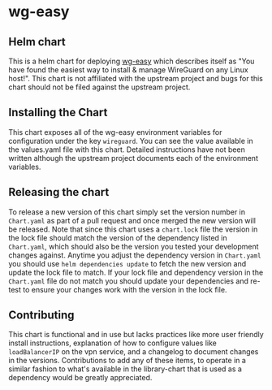 # wg-easy

## Helm chart

This is a helm chart for deploying [wg-easy](https://github.com/wg-easy/wg-easy) which describes itself as "You have found the easiest way to install & manage WireGuard on any Linux host!". This chart is not affiliated with the upstream project and bugs for this chart should not be filed against the upstream project.

## Installing the Chart

This chart exposes all of the wg-easy environment variables for configuration under the key `wireguard`. You can see the value available in the values.yaml file with this chart. Detailed instructions have not been written although the upstream project documents each of the environment variables.

## Releasing the chart

To release a new version of this chart simply set the version number in `Chart.yaml` as part of a pull request and once merged the new version will be released. Note that since this chart uses a `chart.lock` file the version in the lock file should match the version of the dependency listed in `Chart.yaml`, which should also be the version you tested your development changes against. Anytime you adjust the dependency version in `Chart.yaml` you should use `helm dependencies update` to fetch the new version and update the lock file to match. If your lock file and dependency version in the `Chart.yaml` file do not match you should update your dependencies and re-test to ensure your changes work with the version in the lock file.

## Contributing

This chart is functional and in use but lacks practices like more user friendly install instructions, explanation of how to configure values like `loadBalancerIP` on the vpn service, and a changelog to document changes in the versions. Contributions to add any of these items, to operate in a similar fashion to what's available in the library-chart that is used as a dependency would be greatly appreciated.
